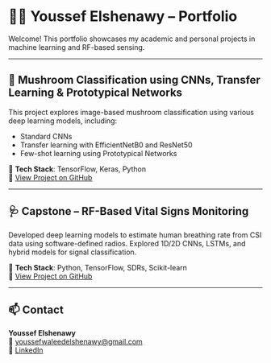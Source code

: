 # 👨‍💻 Youssef Elshenawy – Portfolio

Welcome! This portfolio showcases my academic and personal projects in machine learning and RF-based sensing.

---

## 🍄 Mushroom Classification using CNNs, Transfer Learning & Prototypical Networks

This project explores image-based mushroom classification using various deep learning models, including:
- Standard CNNs
- Transfer learning with EfficientNetB0 and ResNet50
- Few-shot learning using Prototypical Networks

📁 **Tech Stack**: TensorFlow, Keras, Python  
🔗 [View Project on GitHub](https://github.com/yousseffwaleed/ENDG-511-Project)


---

## 🩺 Capstone – RF-Based Vital Signs Monitoring

Developed deep learning models to estimate human breathing rate from CSI data using software-defined radios. Explored 1D/2D CNNs, LSTMs, and hybrid models for signal classification.

📁 **Tech Stack**: Python, TensorFlow, SDRs, Scikit-learn  
🔗 [View Project on GitHub](https://github.com/yousseffwaleed/CapstoneProject)


---

## 📫 Contact

**Youssef Elshenawy**  
📧 [youssefwaleedelshenawy@gmail.com](mailto:youssefwaleedelshenawy@gmail.com)  
🔗 [LinkedIn](https://www.linkedin.com/in/youssef-elshenawy-a04771260/)  

